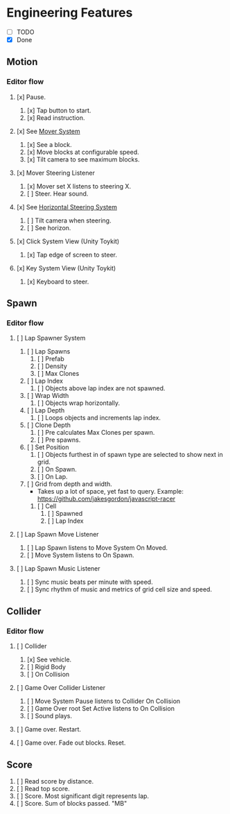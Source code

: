# Engineering Features

- [ ] TODO
- [x] Done

## Motion

### Editor flow

1. [x] Pause.
    1. [x] Tap button to start.
    1. [x] Read instruction.
1. [x] See [Mover System](LudumDare42/Assets/Scripts/MoverSystem.cs)
    1. [x] See a block.
    1. [x] Move blocks at configurable speed.
    1. [x] Tilt camera to see maximum blocks.
1. [x] Mover Steering Listener
    1. [x] Mover set X listens to steering X.
    1. [ ] Steer. Hear sound.

1. [x] See [Horizontal Steering System](LudumDare42/Assets/UnityToykit/HorizontalSteeringSystem.cs)
    1. [ ] Tilt camera when steering.
    1. [ ] See horizon.

1. [x] Click System View (Unity Toykit)
    1. [x] Tap edge of screen to steer.
1. [x] Key System View (Unity Toykit)
    1. [x] Keyboard to steer.

## Spawn

### Editor flow

1. [ ] Lap Spawner System
    1. [ ] Lap Spawns
        1. [ ] Prefab
        1. [ ] Density
        1. [ ] Max Clones
    1. [ ] Lap Index
        1. [ ] Objects above lap index are not spawned.
    1. [ ] Wrap Width
        1. [ ] Objects wrap horizontally.
    1. [ ] Lap Depth
        1. [ ] Loops objects and increments lap index.
    1. [ ] Clone Depth
        1. [ ] Pre calculates Max Clones per spawn.
        1. [ ] Pre spawns.
    1. [ ] Set Position
        1. [ ] Objects furthest in of spawn type are selected to show next in grid.
        1. [ ] On Spawn.
        1. [ ] On Lap.
    1. [ ] Grid from depth and width.
        - Takes up a lot of space, yet fast to query.  Example: <https://github.com/jakesgordon/javascript-racer>
        1. [ ] Cell
            1. [ ] Spawned
            1. [ ] Lap Index

1. [ ] Lap Spawn Move Listener
    1. [ ] Lap Spawn listens to Move System On Moved.
    1. [ ] Move System listens to On Spawn.

1. [ ] Lap Spawn Music Listener
    1. [ ] Sync music beats per minute with speed.
    1. [ ] Sync rhythm of music and metrics of grid cell size and speed.

## Collider

### Editor flow

1. [ ] Collider
    1. [x] See vehicle.
    1. [ ] Rigid Body
    1. [ ] On Collision

1. [ ] Game Over Collider Listener
    1. [ ] Move System Pause listens to Collider On Collision
    1. [ ] Game Over root Set Active listens to On Collision
    1. [ ] Sound plays.

1. [ ] Game over. Restart.
1. [ ] Game over. Fade out blocks. Reset.

## Score

1. [ ] Read score by distance.
1. [ ] Read top score.
1. [ ] Score. Most significant digit represents lap.
1. [ ] Score. Sum of blocks passed.  "MB"
